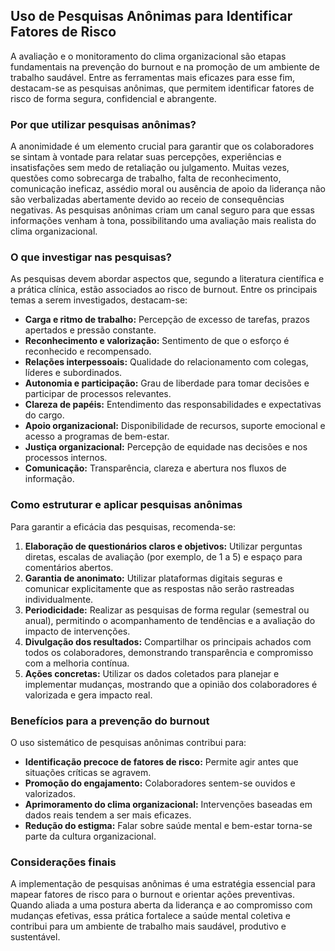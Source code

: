 
## Uso de Pesquisas Anônimas para Identificar Fatores de Risco

A avaliação e o monitoramento do clima organizacional são etapas fundamentais na prevenção do burnout e na promoção de um ambiente de trabalho saudável. Entre as ferramentas mais eficazes para esse fim, destacam-se as pesquisas anônimas, que permitem identificar fatores de risco de forma segura, confidencial e abrangente.

### Por que utilizar pesquisas anônimas?

A anonimidade é um elemento crucial para garantir que os colaboradores se sintam à vontade para relatar suas percepções, experiências e insatisfações sem medo de retaliação ou julgamento. Muitas vezes, questões como sobrecarga de trabalho, falta de reconhecimento, comunicação ineficaz, assédio moral ou ausência de apoio da liderança não são verbalizadas abertamente devido ao receio de consequências negativas. As pesquisas anônimas criam um canal seguro para que essas informações venham à tona, possibilitando uma avaliação mais realista do clima organizacional.

### O que investigar nas pesquisas?

As pesquisas devem abordar aspectos que, segundo a literatura científica e a prática clínica, estão associados ao risco de burnout. Entre os principais temas a serem investigados, destacam-se:

- **Carga e ritmo de trabalho:** Percepção de excesso de tarefas, prazos apertados e pressão constante.
- **Reconhecimento e valorização:** Sentimento de que o esforço é reconhecido e recompensado.
- **Relações interpessoais:** Qualidade do relacionamento com colegas, líderes e subordinados.
- **Autonomia e participação:** Grau de liberdade para tomar decisões e participar de processos relevantes.
- **Clareza de papéis:** Entendimento das responsabilidades e expectativas do cargo.
- **Apoio organizacional:** Disponibilidade de recursos, suporte emocional e acesso a programas de bem-estar.
- **Justiça organizacional:** Percepção de equidade nas decisões e nos processos internos.
- **Comunicação:** Transparência, clareza e abertura nos fluxos de informação.

### Como estruturar e aplicar pesquisas anônimas

Para garantir a eficácia das pesquisas, recomenda-se:

1. **Elaboração de questionários claros e objetivos:** Utilizar perguntas diretas, escalas de avaliação (por exemplo, de 1 a 5) e espaço para comentários abertos.
2. **Garantia de anonimato:** Utilizar plataformas digitais seguras e comunicar explicitamente que as respostas não serão rastreadas individualmente.
3. **Periodicidade:** Realizar as pesquisas de forma regular (semestral ou anual), permitindo o acompanhamento de tendências e a avaliação do impacto de intervenções.
4. **Divulgação dos resultados:** Compartilhar os principais achados com todos os colaboradores, demonstrando transparência e compromisso com a melhoria contínua.
5. **Ações concretas:** Utilizar os dados coletados para planejar e implementar mudanças, mostrando que a opinião dos colaboradores é valorizada e gera impacto real.

### Benefícios para a prevenção do burnout

O uso sistemático de pesquisas anônimas contribui para:

- **Identificação precoce de fatores de risco:** Permite agir antes que situações críticas se agravem.
- **Promoção do engajamento:** Colaboradores sentem-se ouvidos e valorizados.
- **Aprimoramento do clima organizacional:** Intervenções baseadas em dados reais tendem a ser mais eficazes.
- **Redução do estigma:** Falar sobre saúde mental e bem-estar torna-se parte da cultura organizacional.

### Considerações finais

A implementação de pesquisas anônimas é uma estratégia essencial para mapear fatores de risco para o burnout e orientar ações preventivas. Quando aliada a uma postura aberta da liderança e ao compromisso com mudanças efetivas, essa prática fortalece a saúde mental coletiva e contribui para um ambiente de trabalho mais saudável, produtivo e sustentável.
```
